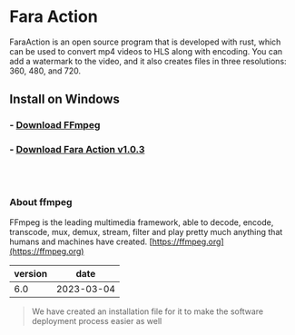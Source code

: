 # Fara Action
FaraAction is an open source program that is developed with rust, which can be used to convert mp4 videos to HLS along with encoding. You can add a watermark to the video, and it also creates files in three resolutions: 360, 480, and 720.


## Install on Windows

### - [Download FFmpeg](https://github.com/faramadrak/fara-action/releases/download/ffmpeg-6/ffmpeg-6.exe)
### - [Download Fara Action v1.0.3](https://github.com/faramadrak/fara-action/releases/download/1.0.3/FaraAction-win-setup-v1.0.3.exe)


<br>
<br>

### About ffmpeg
FFmpeg is the leading multimedia framework, able to decode, encode, transcode, mux, demux, stream, filter and play pretty much anything that humans and machines have created. 
[https://ffmpeg.org](https://ffmpeg.org)  

|version    |   date     |
|-----------|------------|
|   6.0     | 2023-03-04 |

> We have created an installation file for it to make the software deployment process easier as well
